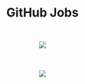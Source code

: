 

<h1 align="center">GitHub Jobs</h1><br>

<p align="center">
  <img src="https://img.shields.io/static/v1?label=BUILT%20FOR&message=REACT%20NATIVE&color=dark">
  <br><br><br><br>
  <img src="https://user-images.githubusercontent.com/46490801/73390812-a43a0100-42b5-11ea-87ab-05e7f1a79a97.png"
